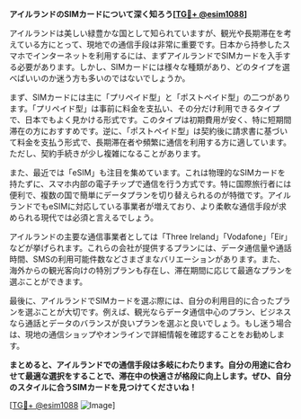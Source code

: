 **アイルランドのSIMカードについて深く知ろう[[TG💪+ @esim1088](https://t.me/s/esim1088)]**

アイルランドは美しい緑豊かな国として知られていますが、観光や長期滞在を考えている方にとって、現地での通信手段は非常に重要です。日本から持参したスマホでインターネットを利用するには、まずアイルランドでSIMカードを入手する必要があります。しかし、SIMカードには様々な種類があり、どのタイプを選べばいいのか迷う方も多いのではないでしょうか。

まず、SIMカードには主に「プリペイド型」と「ポストペイド型」の二つがあります。「プリペイド型」は事前に料金を支払い、その分だけ利用できるタイプで、日本でもよく見かける形式です。このタイプは初期費用が安く、特に短期間滞在の方におすすめです。逆に、「ポストペイド型」は契約後に請求書に基づいて料金を支払う形式で、長期滞在者や頻繁に通信を利用する方に適しています。ただし、契約手続きが少し複雑になることがあります。

また、最近では「eSIM」も注目を集めています。これは物理的なSIMカードを持たずに、スマホ内部の電子チップで通信を行う方式です。特に国際旅行者には便利で、複数の国で簡単にデータプランを切り替えられるのが特徴です。アイルランドでもeSIMに対応している事業者が増えており、より柔軟な通信手段が求められる現代では必須と言えるでしょう。

アイルランドの主要な通信事業者としては「Three Ireland」「Vodafone」「Eir」などが挙げられます。これらの会社が提供するプランには、データ通信量や通話時間、SMSの利用可能件数などさまざまなバリエーションがあります。また、海外からの観光客向けの特別プランも存在し、滞在期間に応じて最適なプランを選ぶことができます。

最後に、アイルランドでSIMカードを選ぶ際には、自分の利用目的に合ったプランを選ぶことが大切です。例えば、観光ならデータ通信中心のプラン、ビジネスなら通話とデータのバランスが良いプランを選ぶと良いでしょう。もし迷う場合は、現地の通信ショップやオンラインで詳細情報を確認することをお勧めします。

**まとめると、アイルランドでの通信手段は多岐にわたります。自分の用途に合わせて最適な選択をすることで、滞在中の快適さが格段に向上します。ぜひ、自分のスタイルに合うSIMカードを見つけてくださいね！**

[[TG💪+ @esim1088](https://t.me/s/esim1088) ![Image](https://i.postimg.cc/Y0z9fWf4/image.png)]
